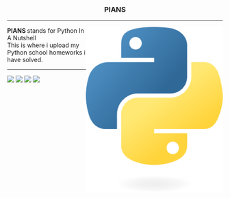 <div align="center">
    <p>
        <h3> <strong> PIANS </strong> </h3>
    </p>
</div>

<hr>

<img align="right" src="https://github.com/caodoc/PIANS/blob/main/imgs/python_logo.png">

<p align="left">
    <strong> PIANS </strong> stands for Python In A Nutshell</br>
    This is where i upload my Python school homeworks i have solved.
</p>

<hr>

<p align="left">
    <img src="https://img.shields.io/github/last-commit/caodoc/PIANS?style=for-the-badge">
    <img src="https://img.shields.io/github/commit-activity/m/caodoc/PIANS?style=for-the-badge">
    <img src="https://img.shields.io/github/stars/caodoc/PIANS?style=for-the-badge">
    <img src="https://img.shields.io/github/repo-size/caodoc/PIANS?style=for-the-badge">
</p>
